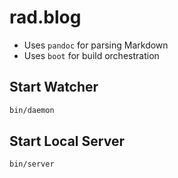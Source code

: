 # rad.blog

- Uses `pandoc` for parsing Markdown
- Uses `boot` for build orchestration

## Start Watcher

```sh
bin/daemon
```

## Start Local Server

```sh
bin/server
```
